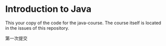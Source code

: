 # Introduction to Java

This your copy of the code for the java-course. The course itself is located in the issues of this repository.

第一次提交